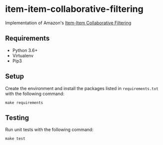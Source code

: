# item-item-collaborative-filtering
Implementation of Amazon's [Item-Item Collaborative Filtering](https://www.computer.org/csdl/mags/ic/2017/03/mic2017030012.pdf)

## Requirements
* Python 3.6+
* Virtualenv
* Pip3

## Setup
Create the environment and install the packages listed in `requirements.txt`
with the following command:

```commandline
make requirements
```

## Testing
Run unit tests with the following command:

```commandline
make test
```
